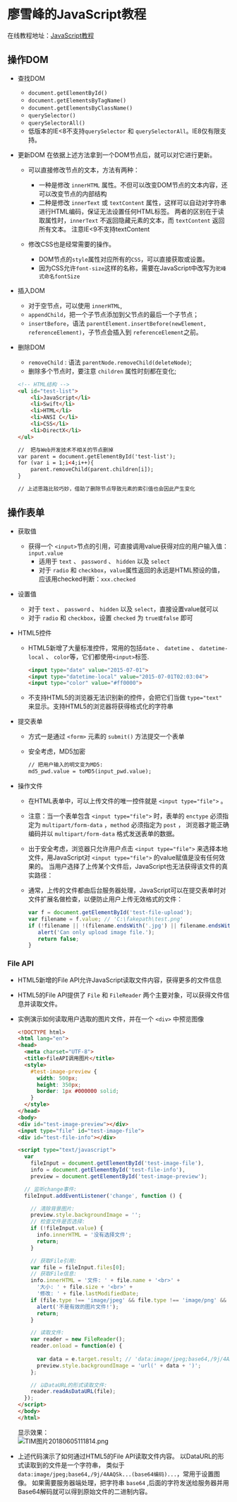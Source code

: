 # 廖雪峰的JavaScript教程

在线教程地址：[JavaScript教程](https://www.liaoxuefeng.com/wiki/001434446689867b27157e896e74d51a89c25cc8b43bdb3000)

## 操作DOM
* 查找DOM
   * `document.getElementById()`
   * `document.getElementsByTagName()`
   * `document.getElementsByClassName()`
   * `querySelector()`
   * `querySelectorAll()`
   * 低版本的IE<8不支持`querySelector` 和 `querySelectorAll`。IE8仅有限支持。
   
* 更新DOM
   在依据上述方法拿到一个DOM节点后，就可以对它进行更新。
   * 可以直接修改节点的文本，方法有两种：
      * 一种是修改 `innerHTML` 属性。不但可以改变DOM节点的文本内容，还可以改变节点的内部结构
      * 二种是修改 `innerText` 或 `textContent` 属性，这样可以自动对字符串进行HTML编码，保证无法设置任何HTML标签。
        两者的区别在于读取属性时，`innerText` 不返回隐藏元素的文本，而 `textContent` 返回所有文本。
        注意IE<9不支持textContent
      
   * 修改CSS也是经常需要的操作。
      * DOM节点的`style`属性对应所有的`CSS`，可以直接获取或设置。
      * 因为CSS允许`font-size`这样的名称，需要在JavaScript中改写为`驼峰式命名fontSize`

* 插入DOM
   * 对于空节点，可以使用 `innerHTML`,
   * `appendChild`，把一个子节点添加到父节点的最后一个子节点；
   * `insertBefore`，语法 `parentElement.insertBefore(newElement, referenceElement)`，子节点会插入到 `referenceElement`之前。

* 删除DOM
   * `removeChild` : 语法 `parentNode.removeChild(deleteNode)`;
   * 删除多个节点时，要注意 `children` 属性时刻都在变化;
   
    ```html
    <!-- HTML结构 -->
    <ul id="test-list">
        <li>JavaScript</li>
        <li>Swift</li>
        <li>HTML</li>
        <li>ANSI C</li>
        <li>CSS</li>
        <li>DirectX</li>
    </ul>
    
    //  把与Web开发技术不相关的节点删掉
    var parent = document.getElementById('test-list');
    for (var i = 1;i<4;i++){
        parent.removeChild(parent.children[i]);
    }
    
    // 上述思路比较巧妙，借助了删除节点导致元素的索引值也会因此产生变化
    ```
   
## 操作表单
* 获取值
   * 获得一个 `<input>`节点的引用，可直接调用value获得对应的用户输入值：`input.value`
      * 适用于 `text` 、 `password` 、 `hidden` 以及 `select`
      * 对于 `radio` 和 `checkbox`，`value`属性返回的永远是HTML预设的值，应该用checked判断：`xxx.checked`

* 设置值
   * 对于 `text` 、 `password` 、 `hidden` 以及 `select`，直接设置value就可以
   * 对于 `radio` 和 `checkbox`，设置 `checked` 为 `true或false` 即可
   
* HTML5控件
   * HTML5新增了大量标准控件，常用的包括`date` 、 `datetime` 、 `datetime-local` 、 `color`等，它们都使用`<input>`标签.

      ```html
      <input type="date" value="2015-07-01">
      <input type="datetime-local" value="2015-07-01T02:03:04">
      <input type="color" value="#ff0000">
      ```

   * 不支持HTML5的浏览器无法识别新的控件，会把它们当做 `type="text"` 来显示。支持HTML5的浏览器将获得格式化的字符串
      
* 提交表单
   * 方式一是通过 `<form>` 元素的 `submit()` 方法提交一个表单
   * 安全考虑，MD5加密

      ```html
      // 把用户输入的明文变为MD5:
      md5_pwd.value = toMD5(input_pwd.value);
      ```

* 操作文件
   * 在HTML表单中，可以上传文件的唯一控件就是 `<input type="file">` 。
   * 注意：当一个表单包含 `<input type="file">` 时，表单的 `enctype` 必须指定为 `multipart/form-data` ，`method` 必须指定为 `post` ，
   浏览器才能正确编码并以 `multipart/form-data` 格式发送表单的数据。
   * 出于安全考虑，浏览器只允许用户点击 `<input type="file">` 来选择本地文件，用JavaScript对 `<input type="file">` 的value赋值是没有任何效果的。
    当用户选择了上传某个文件后，JavaScript也无法获得该文件的真实路径：
   
   * 通常，上传的文件都由后台服务器处理，JavaScript可以在提交表单时对文件扩展名做检查，以便防止用户上传无效格式的文件：
     
      ```javascript
      var f = document.getElementById('test-file-upload');
      var filename = f.value; // 'C:\fakepath\test.png'
      if (!filename || !(filename.endsWith('.jpg') || filename.endsWith('.png') || filename.endsWith('.gif'))) {
         alert('Can only upload image file.');
         return false;
      }
      ```
### File API
* HTML5新增的File API允许JavaScript读取文件内容，获得更多的文件信息
* HTML5的File API提供了 `File` 和 `FileReader` 两个主要对象，可以获得文件信息并读取文件。

* 实例演示如何读取用户选取的图片文件，并在一个 `<div>` 中预览图像

  ```html
  <!DOCTYPE html>
  <html lang="en">
  <head>
    <meta charset="UTF-8">
    <title>fileAPI调用图片</title>
    <style>
      #test-image-preview {
        width: 500px;
        height: 350px;
        border: 1px #000000 solid;
      }
    </style>
  </head>
  <body>
  <div id="test-image-preview"></div>
  <input type="file" id="test-image-file">
  <div id="test-file-info"></div>
  
  <script type="text/javascript">
    var
      fileInput = document.getElementById('test-image-file'),
      info = document.getElementById('test-file-info'),
      preview = document.getElementById('test-image-preview');
  
    // 监听change事件:
    fileInput.addEventListener('change', function () {
  
      // 清除背景图片:
      preview.style.backgroundImage = '';
      // 检查文件是否选择:
      if (!fileInput.value) {
        info.innerHTML = '没有选择文件';
        return;
      }
  
      // 获取File引用:
      var file = fileInput.files[0];
      // 获取File信息:
      info.innerHTML = '文件: ' + file.name + '<br>' +
        '大小: ' + file.size + '<br>' +
        '修改: ' + file.lastModifiedDate;
      if (file.type !== 'image/jpeg' && file.type !== 'image/png' && file.type !== 'image/gif') {
        alert('不是有效的图片文件!');
        return;
      }
  
      // 读取文件:
      var reader = new FileReader();
      reader.onload = function(e) {
        
        var data = e.target.result; // 'data:image/jpeg;base64,/9j/4AAQSk...(base64编码)...' 
        preview.style.backgroundImage = 'url(' + data + ')';
      };
  
      // 以DataURL的形式读取文件:
      reader.readAsDataURL(file);
    });
  </script>
  </body>
  </html>
  ```
  
  显示效果：  
  ![TIM图片20180605111814.png](https://i.loli.net/2018/06/05/5b16014ad8098.png)
  
* 上述代码演示了如何通过HTML5的File API读取文件内容。
  以DataURL的形式读取到的文件是一个字符串，
  类似于 `data:image/jpeg;base64,/9j/4AAQSk...(base64编码)...`，常用于设置图像。
  如果需要服务器端处理，把字符串 `base64` ,后面的字符发送给服务器并用Base64解码就可以得到原始文件的二进制内容。